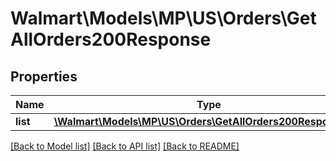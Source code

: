 # Walmart\Models\MP\US\Orders\GetAllOrders200Response

## Properties

Name | Type | Description | Notes
------------ | ------------- | ------------- | -------------
**list** | [**\Walmart\Models\MP\US\Orders\GetAllOrders200ResponseList**](GetAllOrders200ResponseList.md) |  | [optional]


[[Back to Model list]](./) [[Back to API list]](../../../../../README.md#supported-apis) [[Back to README]](../../../../../README.md)
